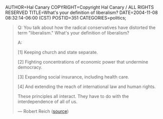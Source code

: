 AUTHOR=Hal Canary
COPYRIGHT=Copyright Hal Canary / ALL RIGHTS RESERVED
TITLE=What's your definition of liberalism?
DATE=2004-11-08 08:32:14-06:00 (CST)
POSTID=351
CATEGORIES=politics;

> Q: You talk about how the radical conservatives have distorted the term "liberalism." What's your definition of liberalism?
> 
> A:
> 
> \[1\] Keeping church and state separate.
> 
> \[2\] Fighting concentrations of economic power that undermine democracy.
> 
> \[3\] Expanding social insurance, including health care.
> 
> \[4\] And extending the reach of international law and human rights.
> 
> These principles all interact. They have to do with the interdependence of all of us.
> 
> — Robert Reich ([source](http://www.bostonphoenix.com/boston/news_features/qa/multi_1/documents/03917106.asp))

